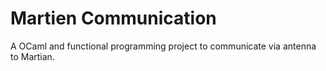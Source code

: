 # Martien Communication

A OCaml and functional programming project to communicate via antenna to Martian.
